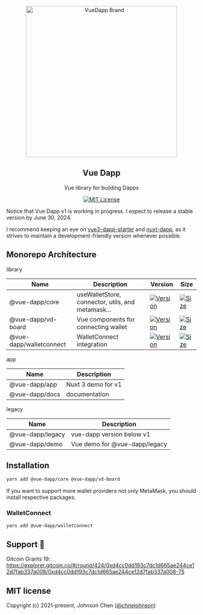 <p align="center">
   <a href="https://vue-dapp-docs.vercel.app/">
    <img src="https://github.com/vu3th/vue-dapp/blob/main/demo/src/assets/logo.png" alt="VueDapp Brand" style="max-width:100%;" width="400">
  </a>
</p>
<h2 align="center">
  Vue Dapp
</h2>
<p align="center">
  Vue library for building Dapps
</p>

<p align="center">
  <!-- license -->
  <a href="https://github.com/vu3th/vue-dapp">
    <img src="https://img.shields.io/badge/license-MIT-green.svg" alt="MIT License"/>
  </a>
</p>

Notice that Vue Dapp v1 is working in progress. I expect to release a stable version by June 30, 2024.

I recommend keeping an eye on [vue3-dapp-starter](https://github.com/vu3th/vue3-dapp-starter) and [nuxt-dapp](https://github.com/vu3th/nuxt-dapp), as it strives to maintain a development-friendly version whenever possible.

 
## Monorepo Architecture

library


| Name                    | Description                                       | Version                                                                                                                                        | Size                                                                                                                                                             |
| ----------------------- | ------------------------------------------------- | ---------------------------------------------------------------------------------------------------------------------------------------------- | ---------------------------------------------------------------------------------------------------------------------------------------------------------------- |
| @vue-dapp/core          | useWalletStore, connector, utils, and metamask... | <a href="https://www.npmjs.com/package/@vue-dapp/core"><img src="https://badgen.net/npm/v/@vue-dapp/core" alt="Version"></a>                   | <a href="https://bundlephobia.com/package/@vue-dapp/core"><img src="https://img.shields.io/bundlephobia/minzip/@vue-dapp/core" alt="Size"></a>                   |
| @vue-dapp/vd-board      | Vue components for connecting wallet              | <a href="https://www.npmjs.com/package/@vue-dapp/vd-board"><img src="https://badgen.net/npm/v/@vue-dapp/vd-board" alt="Version"></a>           | <a href="https://bundlephobia.com/package/@vue-dapp/vd-board"><img src="https://img.shields.io/bundlephobia/minzip/@vue-dapp/vd-board" alt="Size"></a>           |
| @vue-dapp/walletconnect | WalletConnect integration                         | <a href="https://www.npmjs.com/package/@vue-dapp/walletconnect"><img src="https://badgen.net/npm/v/@vue-dapp/walletconnect" alt="Version"></a> | <a href="https://bundlephobia.com/package/@vue-dapp/walletconnect"><img src="https://img.shields.io/bundlephobia/minzip/@vue-dapp/walletconnect" alt="Size"></a> |



app

| Name           | Description        |
| -------------- | ------------------ |
| @vue-dapp/app  | Nuxt 3 demo for v1 |
| @vue-dapp/docs | documentation      |

legacy

| Name             | Description                   |
| ---------------- | ----------------------------- |
| @vue-dapp/legacy | vue-dapp version below v1     |
| @vue-dapp/demo   | Vue demo for @vue-dapp/legacy |


## Installation

```bash
yarn add @vue-dapp/core @vue-dapp/vd-board
```

If you want to support more wallet providers not only MetaMask, you should install respective packages.

### WalletConnect
```bash
yarn add @vue-dapp/walletconnect
```

## Support 🙏

Gitcoin Grants 19: https://explorer.gitcoin.co/#/round/424/0xd4cc0dd193c7dc1d665ae244ce12d7fab337a008/0xd4cc0dd193c7dc1d665ae244ce12d7fab337a008-75

## MIT license

Copyright (c) 2021-present, Johnson Chen ([@chnejohnson](https://twitter.com/chnejohnson))
